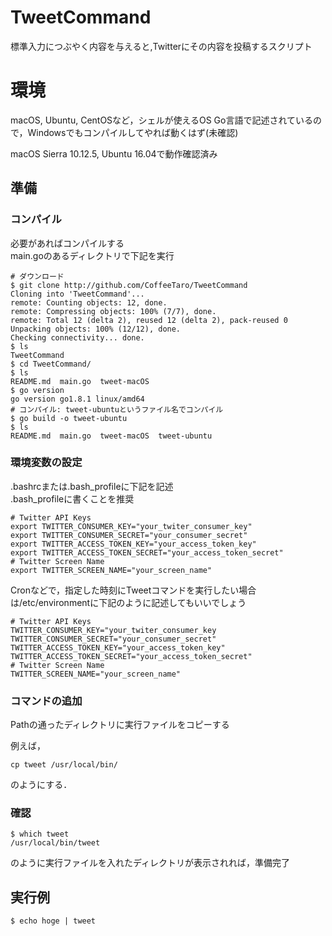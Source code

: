 # TweetCommand

標準入力につぶやく内容を与えると,Twitterにその内容を投稿するスクリプト  

# 環境
macOS, Ubuntu, CentOSなど，シェルが使えるOS
Go言語で記述されているので，Windowsでもコンパイルしてやれば動くはず(未確認)

macOS Sierra 10.12.5, Ubuntu 16.04で動作確認済み

## 準備

### コンパイル
必要があればコンパイルする  
main.goのあるディレクトリで下記を実行


```
# ダウンロード
$ git clone http://github.com/CoffeeTaro/TweetCommand
Cloning into 'TweetCommand'...
remote: Counting objects: 12, done.
remote: Compressing objects: 100% (7/7), done.
remote: Total 12 (delta 2), reused 12 (delta 2), pack-reused 0
Unpacking objects: 100% (12/12), done.
Checking connectivity... done.
$ ls
TweetCommand
$ cd TweetCommand/
$ ls
README.md  main.go  tweet-macOS
$ go version
go version go1.8.1 linux/amd64
# コンパイル: tweet-ubuntuというファイル名でコンパイル
$ go build -o tweet-ubuntu
$ ls
README.md  main.go  tweet-macOS  tweet-ubuntu
```

### 環境変数の設定
.bashrcまたは.bash_profileに下記を記述  
.bash_profileに書くことを推奨  

```
# Twitter API Keys
export TWITTER_CONSUMER_KEY="your_twiter_consumer_key"
export TWITTER_CONSUMER_SECRET="your_consumer_secret"
export TWITTER_ACCESS_TOKEN_KEY="your_access_token_key"
export TWITTER_ACCESS_TOKEN_SECRET="your_access_token_secret"
# Twitter Screen Name
export TWITTER_SCREEN_NAME="your_screen_name"
```

Cronなどで，指定した時刻にTweetコマンドを実行したい場合は/etc/environmentに下記のように記述してもいいでしょう

```
# Twitter API Keys
TWITTER_CONSUMER_KEY="your_twiter_consumer_key 
TWITTER_CONSUMER_SECRET="your_consumer_secret"
TWITTER_ACCESS_TOKEN_KEY="your_access_token_key"
TWITTER_ACCESS_TOKEN_SECRET="your_access_token_secret"
# Twitter Screen Name
TWITTER_SCREEN_NAME="your_screen_name"
```


### コマンドの追加

Pathの通ったディレクトリに実行ファイルをコピーする  

例えば，  

```
cp tweet /usr/local/bin/
```
のようにする．  

### 確認

```
$ which tweet
/usr/local/bin/tweet
```
のように実行ファイルを入れたディレクトリが表示されれば，準備完了

## 実行例

```
$ echo hoge | tweet
```


